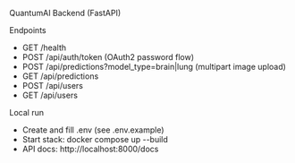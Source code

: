 QuantumAI Backend (FastAPI)

Endpoints
- GET /health
- POST /api/auth/token (OAuth2 password flow)
- POST /api/predictions?model_type=brain|lung (multipart image upload)
- GET /api/predictions
- POST /api/users
- GET /api/users

Local run
- Create and fill .env (see .env.example)
- Start stack: docker compose up --build
- API docs: http://localhost:8000/docs
